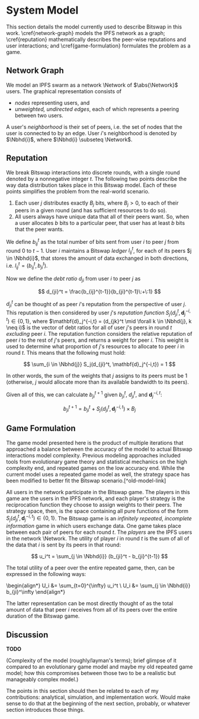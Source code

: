 System Model
============

This section details the model currently used to describe Bitswap in this work.
\cref{network-graph} models the IPFS network as a graph; \cref{reputation}
mathematically describes the peer-wise reputations and user interactions; and
\cref{game-formulation} formulates the problem as a game.

Network Graph
-------------

We model an IPFS swarm as a network \Network of $\abs{\Network}$ users. The
graphical representation consists of

-   *nodes* representing users, and
-   *unweighted, undirected edges*, each of which represents a peering between
    two users.

A user's *neighborhood* is their set of peers, i.e. the set of nodes that the
user is connected to by an edge. User $i$'s neighborhood is denoted by
$\Nbhd{i}$, where $\Nbhd{i} \subseteq \Network$.

Reputation
----------

We break Bitswap interactions into discrete rounds, with a single round denoted
by a nonnegative integer $t$. The following two points describe the way data
distribution takes place in this Bitswap model. Each of these points simplifies
the problem from the real-world scenario.

1.  Each user $j$ distributes exactly $B_j$ bits, where $B_j > 0$, to each of
    their peers in a given round (and has sufficient resources to do so).
2.  All users always have unique data that all of their peers want. So, when a
    user allocates $b$ bits to a particular peer, that user has at least $b$
    bits that the peer wants.

We define $b_{ij}^t$ as the total number of bits sent from user $i$ to peer $j$
from round $0$ to $t-1$. User $i$ maintains a Bitswap *ledger* $l_{ij}^t$, for
each of its peers $j \in \Nbhd{i}$, that stores the amount of data exchanged in
both directions, i.e. $l_{ij}^t = (b_{ij}^t, b_{ji}^t)$.

Now we define the *debt ratio* $d_{ji}$ from user $i$ to peer $j$ as

$$
d_{ji}^t = \frac{b_{ij}^{t-1}}{b_{ji}^{t-1}\:+\:1}
$$

$d_{ji}^t$ can be thought of as peer $i$'s reputation from the perspective of
user $j$. This reputation is then considered by user $j$'s *reputation function*
$S_j(d_{ji}^t, \mathbf{d}_j^{-i,t}) \in \{0, 1\}$, where
$\mathbf{d}_j^{-i,t} = (d_{jk}^t \mid \forall k \in \Nbhd{j}, k \neq i)$ is the
vector of debt ratios for all of user $j$'s peers in round $t$ *excluding* peer
$i$. The reputation function considers the relative reputation of peer $i$ to
the rest of $j$'s peers, and returns a weight for peer $i$. This weight is used
to determine what proportion of $j$'s resources to allocate to peer $i$ in round
$t$. This means that the following must hold:

$$
\sum_{i \in \Nbhd{j}} S_j(d_{ji}^t, \mathbf{d}_j^{-i,t}) = 1
$$

In other words, the sum of the weights that $j$ assigns to its peers must be $1$
(otherwise, $j$ would allocate more than its available bandwidth to its peers).

Given all of this, we can calculate $b_{ji}^{t+1}$ given $b_{ji}^t$, $d_{ji}^t$,
and $\mathbf{d}_j^{-i,t}$:

$$
b_{ji}^{t+1} = b_{ji}^{t} + S_j(d_{ji}^t, \mathbf{d}_j^{-i,t}) \times B_j
$$

Game Formulation
----------------

The game model presented here is the product of multiple iterations that
approached a balance between the accuracy of the model to actual Bitswap
interactions model complexity. Previous modeling approaches included tools from
evolutionary game theory and statistical mechanics on the high complexity end,
and repeated games on the low accuracy end. While the current model uses a
repeated game model as well, the strategy space has been modified to better fit
the Bitswap scenario.\[\^old-model-link\]

[^old-model-link]: A description of the model from the previous iteration can be
found at <https://github.com/dgrisham/masters/tree/master/deprecated/analysis>.

All users in the network participate in the Bitswap game. The players in this
game are the users in the IPFS network, and each player's strategy is the
reciprocation function they choose to assign weights to their peers. The
strategy space, then, is the space containing all pure functions of the form
$S_j(d_{ji}^t, \mathbf{d}_j^{-i,t}) \in \{0, 1\}$. The Bitswap game is an
*infinitely repeated*, *incomplete information* game in which users exchange
data. One game takes place between each pair of peers for each round $t$. The
*players* are the IPFS users in the network \Network. The utility of player $i$
in round $t$ is the sum of all of the data that $i$ is sent by its peers in that
round:

$$
u_i^t = \sum_{j \in \Nbhd{i}} (b_{ji}^t - b_{ji}^{t-1})
$$

The total utility of a peer over the entire repeated game, then, can be
expressed in the following ways:

\begin{align*}
U_i &= \sum_{t=0}^{\infty} u_i^t \\
U_i &= \sum_{j \in \Nbhd{i}} b_{ji}^\infty
\end{align*}

The latter representation can be most directly thought of as the total amount of
data that peer $i$ receives from all of its peers over the entire duration of
the Bitswap game.

Discussion
----------

**TODO**

(Complexity of the model (roughly/layman's terms); brief glimpse of it compared
to an evolutionary game model and maybe my old repeated game model; how this
compromises between those two to be a realistic but manageably complex model.)

The points in this section should then be related to each of my contributions:
analytical, simulation, and implementation work. Would make sense to do that at
the beginning of the next section, probably, or whatever section introduces
those things.

